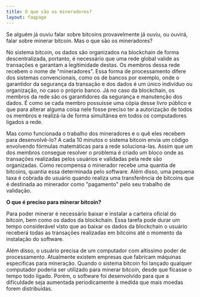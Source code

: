 ```yaml
---
title: O que são os mineradores?
layout: faqpage
---
```

Se alguém já ouviu falar sobre bitcoins provavelmente já ouviu, ou ouvirá, falar sobre minerar bitcoin. Mas o que são os mineradores?

No sistema bitcoin, os dados são organizados na blockchain de forma descentralizada, portanto, é necessário que uma rede global valide as transações e garantam a legitimidade destas. Os membros dessa rede recebem o nome de "mineradores". Essa forma de processamento difere dos sistemas convencionais, como os de bancos por exemplo, onde o garantidor da segurança da transação e dos dados é um único indivíduo ou organização, no caso o próprio banco. Já no caso da blockchain, os membros da rede são os garantidores da segurança e manutenção dos dados. É como se cada membro possuísse uma cópia desse livro público e que para alterar alguma coisa nele fosse preciso ter a autorização de todos os membros e realizá-la de forma simultânea em todos os computadores ligados a rede.

Mas como funcionada o trabalho dos mineradores e o quê eles recebem para desenvolvê-lo? A cada 10 minutos o sistema bitcoin envia um código envolvendo fórmulas matemáticas para a rede soluciona-las. Assim que um dos membros consegue resolver o problema é criado um bloco onde as transações realizadas pelos usuários e validadas pela rede são organizadas. Como recompensa o minerador recebe uma quantia de bitcoins, quantia essa determinada pelo software. Além disso, uma pequena taxa é cobrada do usuário quando realiza uma transferência de bitcoins que é destinada ao minerador como "pagamento" pelo seu trabalho de validação.

**O que é preciso para minerar bitcoin?**

Para poder minerar é necessário baixar e instalar a carteira oficial do bitcoin, bem como os dados da blockchain. Essa tarefa pode durar um tempo considerável visto que ao baixar os dados da blockchain o usuário receberá todas as transações realizadas em bitcoins até o momento da instalação do software.

Além disso, o usuário precisa de um computador com altíssimo poder de processamento. Atualmente existem empresas que fabricam máquinas especificas para mineração. Quando o sistema bitcoin foi lançado qualquer computador poderia ser utilizado para minerar bitcoin, desde que ficasse o tempo todo ligado. Porém, o software foi desenvolvido para que a dificuldade seja aumentada periodicamente à medida que mais moedas forem distribuídas.